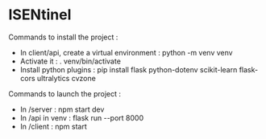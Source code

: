 # ISENtinel

Commands to install the project :

- In client/api, create a virtual environment : python -m venv venv
- Activate it : . venv/bin/activate
- Install python plugins : pip install flask python-dotenv scikit-learn flask-cors ultralytics cvzone

Commands to launch the project :

- In /server : npm start dev
- In /api in venv : flask run --port 8000
- In /client : npm start